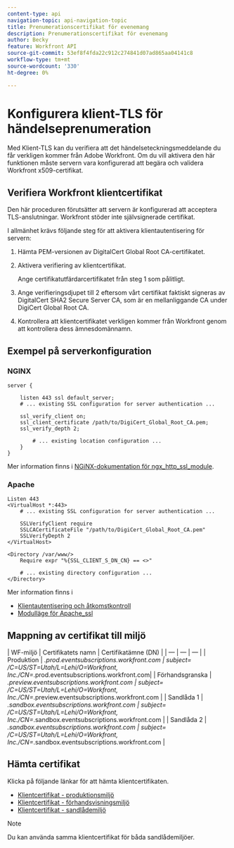 ```yaml
---
content-type: api
navigation-topic: api-navigation-topic
title: Prenumerationscertifikat för evenemang
description: Prenumerationscertifikat för evenemang
author: Becky
feature: Workfront API
source-git-commit: 53ef8f4fda22c912c274841d07ad865aa04141c8
workflow-type: tm+mt
source-wordcount: '330'
ht-degree: 0%

---
```


# Konfigurera klient-TLS för händelseprenumeration

<!--Configuring Client TLS for Event Subscription
Steps to Verify Workfront's Client Certificate
Examples for Server configuration
NGINX
Apache
Certificate to Environment Mapping
Certificates
Production
Preview
Sandbox 1
Sandbox 2
-->

Med Klient-TLS kan du verifiera att det händelseteckningsmeddelande du får verkligen kommer från Adobe Workfront. Om du vill aktivera den här funktionen måste servern vara konfigurerad att begära och validera Workfront x509-certifikat.


## Verifiera Workfront klientcertifikat

Den här proceduren förutsätter att servern är konfigurerad att acceptera TLS-anslutningar. Workfront stöder inte självsignerade certifikat.

I allmänhet krävs följande steg för att aktivera klientautentisering för servern:

1. Hämta PEM-versionen av DigitalCert Global Root CA-certifikatet.
1. Aktivera verifiering av klientcertifikat.

   Ange certifikatutfärdarcertifikatet från steg 1 som pålitligt.

1. Ange verifieringsdjupet till 2 eftersom vårt certifikat faktiskt signeras av DigitalCert SHA2 Secure Server CA, som är en mellanliggande CA under DigiCert Global Root CA.
1. Kontrollera att klientcertifikatet verkligen kommer från Workfront genom att kontrollera dess ämnesdomännamn.

## Exempel på serverkonfiguration

### NGINX

```
server {

    listen 443 ssl default_server;
    # ... existing SSL configuration for server authentication ...

    ssl_verify_client on;
    ssl_client_certificate /path/to/DigiCert_Global_Root_CA.pem;
    ssl_verify_depth 2;

        # ... existing location configuration ...
    }
}
```

Mer information finns i [NGiNX-dokumentation för ngx_http_ssl_module](http://nginx.org/en/docs/http/ngx_http_ssl_module.html).

### Apache

```
Listen 443
<VirtualHost *:443>
    # ... existing SSL configuration for server authentication ...

    SSLVerifyClient require
    SSLCACertificateFile "/path/to/DigiCert_Global_Root_CA.pem"
    SSLVerifyDepth 2
</VirtualHost>

<Directory /var/www/>
    Require expr "%{SSL_CLIENT_S_DN_CN} == <>"

    # ... existing directory configuration ...
</Directory>
```

Mer information finns i

* [Klientautentisering och åtkomstkontroll](https://httpd.apache.org/docs/2.4/ssl/ssl_howto.html#accesscontrol)
* [Modulläge för Apache_ssl](https://httpd.apache.org/docs/2.4/mod/mod_ssl.html)
 

## Mappning av certifikat till miljö

| WF-miljö | Certifikatets namn | Certifikatämne (DN) | | — | — | — | | Produktion | *.prod.eventsubscriptions.workfront.com | subject= /C=US/ST=Utah/L=Lehi/O=Workfront, Inc./CN=*.prod.eventsubscriptions.workfront.com| | Förhandsgranska | *.preview.eventsubscriptions.workfront.com | subject= /C=US/ST=Utah/L=Lehi/O=Workfront, Inc./CN=*.preview.eventsubscriptions.workfront.com | | Sandlåda 1 | *.sandbox.eventsubscriptions.workfront.com | subject= /C=US/ST=Utah/L=Lehi/O=Workfront, Inc./CN=*.sandbox.eventsubscriptions.workfront.com | | Sandlåda 2 | *.sandbox.eventsubscriptions.workfront.com | subject= /C=US/ST=Utah/L=Lehi/O=Workfront, Inc./CN=*.sandbox.eventsubscriptions.workfront.com |

## Hämta certifikat

Klicka på följande länkar för att hämta klientcertifikaten.

* [Klientcertifikat - produktionsmiljö](https://cdn.experience.workfront.com/Documentation/Event+Subscriptions/event_subscription_dec_2022_production.crt)
* [Klientcertifikat - förhandsvisningsmiljö](https://cdn.experience.workfront.com/Documentation/Event+Subscriptions/event_subscription_dec_2022_preview.crt)
* [Klientcertifikat - sandlådemiljö](https://cdn.experience.workfront.com/Documentation/Event+Subscriptions/event_subscription_dec_2022_sandboxes.crt)

>[!NOTE]
>
>Du kan använda samma klientcertifikat för båda sandlådemiljöer.

